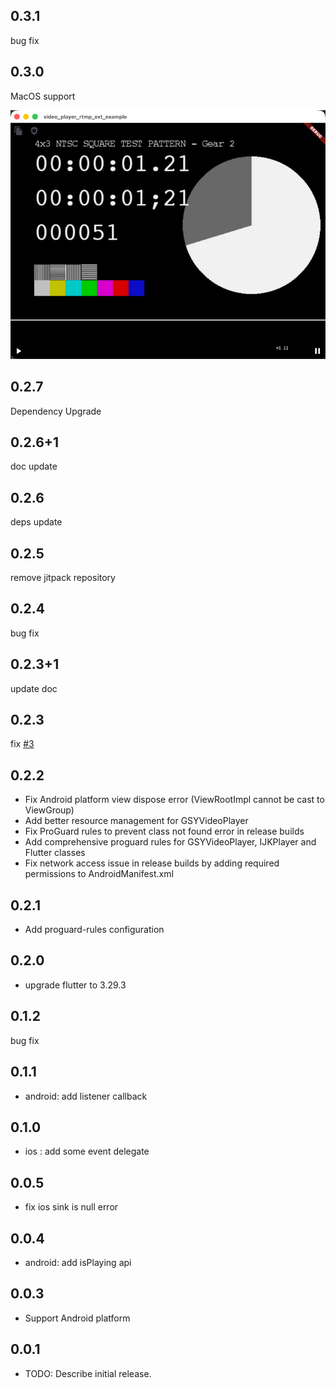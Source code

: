 ## 0.3.1

bug fix

## 0.3.0

MacOS support

![macos.png](images/macos.png)

## 0.2.7

Dependency Upgrade

## 0.2.6+1

doc update

## 0.2.6

deps update

## 0.2.5

remove jitpack repository

## 0.2.4

bug fix

## 0.2.3+1

update doc

## 0.2.3

fix [#3](https://github.com/mdddj/video_player_rtmp_ext/issues/3)

## 0.2.2

* Fix Android platform view dispose error (ViewRootImpl cannot be cast to ViewGroup)
* Add better resource management for GSYVideoPlayer
* Fix ProGuard rules to prevent class not found error in release builds
* Add comprehensive proguard rules for GSYVideoPlayer, IJKPlayer and Flutter classes
* Fix network access issue in release builds by adding required permissions to AndroidManifest.xml

## 0.2.1

* Add proguard-rules configuration

## 0.2.0

* upgrade flutter to 3.29.3

## 0.1.2

bug fix

## 0.1.1

* android: add listener callback

## 0.1.0

* ios : add some event delegate

## 0.0.5

* fix ios sink is null error

## 0.0.4
* android: add isPlaying api

## 0.0.3
* Support Android platform

## 0.0.1

* TODO: Describe initial release.
